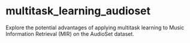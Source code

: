 # multitask_learning_audioset
Explore the potential advantages of applying multitask learning to Music Information Retrieval (MIR) on the AudioSet dataset.
